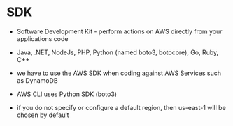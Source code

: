 # SDK

- Software Development Kit - perform actions on AWS directly from your applications code
- Java, .NET, NodeJs, PHP, Python (named boto3, botocore), Go, Ruby, C++

- we have to use the AWS SDK when coding against AWS Services such as DynamoDB
- AWS CLI uses Python SDK (boto3)
- if you do not specify or configure a default region, then us-east-1 will be chosen by default
